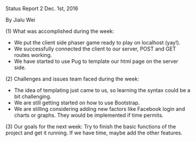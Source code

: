 Status Report 2 Dec. 1st, 2016

By Jialu Wei 

 (1) What was accomplished during the week:
 - We put the client side phaser game ready to play on localhost (yay!).
 - We successfully connected the client to our server, POST and GET routes working.
 - We have started to use Pug to template our html page on the server side.

 (2) Challenges and issues team faced during the week:
 - The idea of templating just came to us, so learning the syntax could be a bit challenging.
 - We are still getting started on how to use Bootstrap.
 - We are stilling considering adding new factors like Facebook login and charts or graphs. They would be implemented if time permits.

 (3) Our goals for the next week:
 Try to finish the basic functions of the project and get it running. If we have time, maybe add the other features.